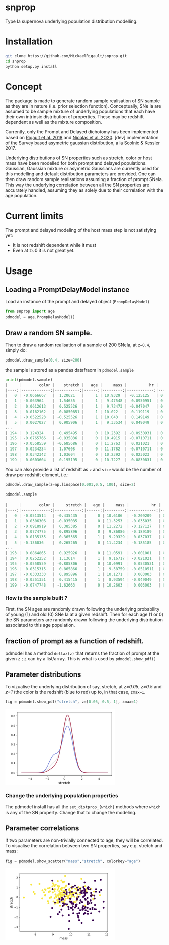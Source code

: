 # snprop
Type Ia supernova underlying population distribution modelling.

# Installation

```bash
git clone https://github.com/MickaelRigault/snprop.git
cd snprop
python setup.py install
```

# Concept

The package is made to generate random sample realisation of SN sample as they are in nature (i.e. prior selection function). 
Conceptually, SNe Ia are assumed to be sample mixture of underlying populations that each have their own intrinsic distribution of properties. These may be redshift dependent as well as the mixture composition.

Currently, only the Prompt and Delayed dichotomy has been implemented based on [Rigault et al. 2018](https://ui.adsabs.harvard.edu/abs/2018arXiv180603849R/abstract) and [Nicolas et al. 2O20](https://ui.adsabs.harvard.edu/abs/2020arXiv200509441N/abstract). 
[dev] implementation of the Survey based asymetric gaussian distribution, a la Scolnic & Kessler 2017.

Underlying distributions of SN properties such as stretch, color or host mass have been modelled for both prompt and delayed populations. Gaussian, Gaussian mixture or asymetric Gaussians are currently used for this modelling and default distribution parameters are provided. One can then draw random sample realisations assuming a fraction of prompt SNeIa. This way the underlying correlation between all the SN properties are accurately handled, assuming they as solely due to their correlation with the age population.

# Current limits

The prompt and delayed modeling of the host mass step is not satisfying yet:
 - It is not redshift dependent while it must
 - Even at z~0 it is not great yet.
 
# Usage

## Loading a PromptDelayModel instance
Load an instance of the prompt and delayed object (`PrompDelayModel`)

```python
from snprop import age
pdmodel = age.PrompDelayModel()
```

## Draw a random SN sample.
Then to draw a random realisation of a sample of 200 SNeIa, at `z=0.4`, simply do:

```python
pdmodel.draw_sample(0.4, size=200)
```
the sample is stored as a pandas datafraom in `pdmodel.sample`
```python
print(pdmodel.sample)
|     |        color |    stretch |   age |     mass |          hr |   z |,
|----:|-------------:|-----------:|------:|---------:|------------:|----:|,
|   0 | -0.0666667   |  1.20621   |     1 | 10.9329  | -0.125125   | 0.4 |,
|   1 | -0.063964    |  1.54655   |     1 |  9.47548 |  0.0950951  | 0.4 |,
|   2 |  0.0612613   |  0.525526  |     1 |  9.73473 | -0.047047   | 0.4 |,
|   3 |  0.0162162   | -0.0850851 |     1 | 10.022   | -0.119119   | 0.4 |,
|   4 | -0.0522523   | -0.525526  |     1 | 10.043   |  0.149149   | 0.4 |,
|   5 |  0.0027027   |  0.905906  |     1 |  9.33534 |  0.049049   | 0.4 |,
...
| 194 |  0.124324    |  0.495495  |     0 | 10.2392  | -0.0930931  | 0.4 |,
| 195 | -0.0765766   | -0.835836  |     0 | 10.4915  | -0.0710711  | 0.4 |,
| 196 | -0.0558559   | -0.685686  |     0 | 11.2763  |  0.021021   | 0.4 |,
| 197 |  0.0234234   |  1.07608   |     0 | 11.1782  | -0.0710711  | 0.4 |,
| 198 |  0.0342342   |  1.03604   |     0 | 10.2392  |  0.023023   | 0.4 |,
| 199 |  0.0603604   | -0.195195  |     0 | 10.7227  | -0.0830831  | 0.4 |
```

You can also provide a list of redshift as `z` and `size` would be the number of draw per redshift element, i.e.:
```python
pdmodel.draw_sample(z=np.linspace(0.001,0.5, 100), size=2)
```

```python
pdmodel.sample

|     |        color |     stretch |   age |     mass |          hr |         z |,
|----:|-------------:|------------:|------:|---------:|------------:|----------:|,
|   0 | -0.0513514   | -0.435435   |     0 | 10.6106  | -0.209209   | 0.001     |,
|   1 |  0.0306306   | -0.035035   |     0 | 11.3253  | -0.035035   | 0.001     |,
|   2 | -0.0918919   |  0.385385   |     0 | 11.2272  | -0.127127   | 0.0060404 |,
|   3 |  0.0774775   |  0.895896   |     0 |  9.86086 | -0.189189   | 0.0060404 |,
|   4 |  0.0135135   |  0.365365   |     1 |  9.29329 |  0.037037   | 0.0110808 |,
|   5 | -0.136036    |  0.265265   |     0 | 11.4234  | -0.185185   | 0.0110808 |,
...
| 193 |  0.0864865   |  0.925926   |     0 | 11.0591  | -0.001001   | 0.484879  |,
| 194 |  0.0252252   |  1.13614    |     1 |  9.16717 | -0.021021   | 0.489919  |,
| 195 | -0.0558559   | -0.805806   |     0 | 10.0991  |  0.0530531  | 0.489919  |,
| 196 |  0.0315315   |  0.865866   |     1 |  9.58759 | -0.0510511  | 0.49496   |,
| 197 | -0.0333333   |  0.895896   |     1 | 10.1271  |  0.003003   | 0.49496   |,
| 198 | -0.0351351   |  0.415415   |     1 |  8.93594 | -0.049049   | 0.5       |,
| 199 | -0.0747748   | -1.62663    |     0 | 10.2603  |  0.003003   | 0.5       |
```
### How is the sample built ?
First, the SN ages are randomly drawn following the underlying probability of young (1) and old (0) SNe Ia at a given redshift.
Then for each age (1 or 0) the SN parameters are randomly drawn following the underlying distribution associated to this age population.

## fraction of prompt as a function of redshift.

pdmodel has a method `deltaz(z)` that returns the fraction of prompt at the given z ; z can by a list/array. This is what is used by `pdmodel.show_pdf()`


## Parameter distributions

To vizualise the underlying distribution of say, stretch, at _z=0.05_, _z=0.5_ and _z=1_ (the color is the redshift (blue to red) up to, in that case, `zmax=1`.

```python
fig = pdmodel.show_pdf("stretch", z=[0.05, 0.5, 1], zmax=1)
```

<p align="left">
  <img src="figures/snstretch_pdfs.png" width="350" title="hover text">
</p>

### Change the underlying population properties

The pdmodel install has all the `set_distprop_{which}` methods where `which` is any of the SN property. Change that to change the modeling. 

## Parameter correlations

If two parameters are non-trivially connected to age, they will be correlated. 
To visualise the correlation between two SN properties, say e.g. stretch and mass:

```python
fig = pdmodel.show_scatter("mass","stretch", colorkey="age")
```
<p align="left">
  <img src="figures/stretch_mass_scatter.png" width="350" title="hover text">
</p>
